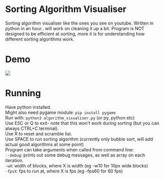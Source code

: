 # Sorting Algorithm Visualiser
Sorting algorithm visualiser like the ones you see on youtube.
Written in python in an hour.. will work on cleaning it up a bit.
Program is NOT designed to be efficient at sorting, more it is for understanding how different sorting algorithms work.


# Demo
<img src="https://raw.githubusercontent.com/r333mo/algorithm_visualiser/main/demo.gif">

# Running
Have python installed.
<br>
Might also need pygame module: `pip install pygame`
<br>
Run with: `python3 algorithm_visualiser.py` (or py, python etc)
<br>
Use ESC or Q to exit- note that this won't work during sorting (but you can always CTRL+C terminal).
<br>
Use R to reset and scramble list.
<br>
Use SPACE to run sorting algorithm (currently only bubble sort, will add actual good algorithms at some point)
<br>
Program can take arguments when called from command line:
    <br>```--debug```: prints out some debug messages, as well as array on each iteration.
    <br>```-wX```: width of blocks, where X is width (eg -w10 for 10px wide blocks)
    <br>```-fpsX```: fps to run at, where X is fps (eg -fps60 for 60 fps)

